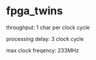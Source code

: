 # fpga_twins

throughput: 1 char per clock cycle

processing delay: 3 clock cycle

max clock freqency: 233MHz


